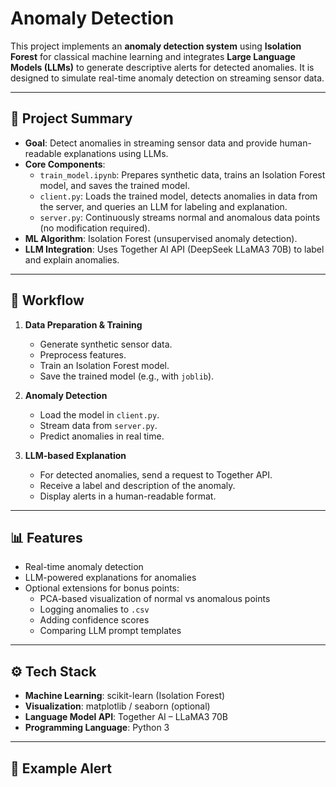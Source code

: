 # Anomaly Detection

This project implements an **anomaly detection system** using **Isolation Forest** for classical machine learning and integrates **Large Language Models (LLMs)** to generate descriptive alerts for detected anomalies. It is designed to simulate real-time anomaly detection on streaming sensor data.

---

## 📌 Project Summary

- **Goal**: Detect anomalies in streaming sensor data and provide human-readable explanations using LLMs.  
- **Core Components**:
  - `train_model.ipynb`: Prepares synthetic data, trains an Isolation Forest model, and saves the trained model.
  - `client.py`: Loads the trained model, detects anomalies in data from the server, and queries an LLM for labeling and explanation.
  - `server.py`: Continuously streams normal and anomalous data points (no modification required).  
- **ML Algorithm**: Isolation Forest (unsupervised anomaly detection).  
- **LLM Integration**: Uses Together AI API (DeepSeek LLaMA3 70B) to label and explain anomalies.

---

## 🧠 Workflow

1. **Data Preparation & Training**  
   - Generate synthetic sensor data.  
   - Preprocess features.  
   - Train an Isolation Forest model.  
   - Save the trained model (e.g., with `joblib`).  

2. **Anomaly Detection**  
   - Load the model in `client.py`.  
   - Stream data from `server.py`.  
   - Predict anomalies in real time.  

3. **LLM-based Explanation**  
   - For detected anomalies, send a request to Together API.  
   - Receive a label and description of the anomaly.  
   - Display alerts in a human-readable format.

---

## 📊 Features

- Real-time anomaly detection  
- LLM-powered explanations for anomalies  
- Optional extensions for bonus points:
  - PCA-based visualization of normal vs anomalous points  
  - Logging anomalies to `.csv`  
  - Adding confidence scores  
  - Comparing LLM prompt templates  

---

## ⚙️ Tech Stack

- **Machine Learning**: scikit-learn (Isolation Forest)  
- **Visualization**: matplotlib / seaborn (optional)  
- **Language Model API**: Together AI – LLaMA3 70B  
- **Programming Language**: Python 3  

---

## 🚨 Example Alert

